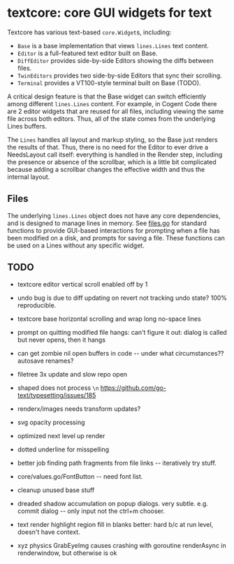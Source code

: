 # textcore: core GUI widgets for text

Textcore has various text-based `core.Widget`s, including:
* `Base` is a base implementation that views `lines.Lines` text content.
* `Editor` is a full-featured text editor built on Base.
* `DiffEditor` provides side-by-side Editors showing the diffs between files.
* `TwinEditors` provides two side-by-side Editors that sync their scrolling.
* `Terminal` provides a VT100-style terminal built on Base (TODO).

A critical design feature is that the Base widget can switch efficiently among different `lines.Lines` content. For example, in Cogent Code there are 2 editor widgets that are reused for all files, including viewing the same file across both editors. Thus, all of the state comes from the underlying Lines buffers.

The `Lines` handles all layout and markup styling, so the Base just renders the results of that. Thus, there is no need for the Editor to ever drive a NeedsLayout call itself: everything is handled in the Render step, including the presence or absence of the scrollbar, which is a little bit complicated because adding a scrollbar changes the effective width and thus the internal layout.

## Files

The underlying `lines.Lines` object does not have any core dependencies, and is designed to manage lines in memory. See [files.go](files.go) for standard functions to provide GUI-based interactions for prompting when a file has been modified on a disk, and prompts for saving a file. These functions can be used on a Lines without any specific widget.

## TODO

* textcore editor vertical scroll enabled off by 1

* undo bug is due to diff updating on revert not tracking undo state?  100% reproducible.

* textcore base horizontal scrolling and wrap long no-space lines
* prompt on quitting modified file hangs: can't figure it out: dialog is called but never opens, then it hangs

* can get zombie nil open buffers in code -- under what circumstances?? autosave renames?

* filetree 3x update and slow repo open

* shaped does not process `\n` https://github.com/go-text/typesetting/issues/185 

* renderx/images needs transform updates?
* svg opacity processing

* optimized next level up render

* dotted underline for misspelling
* better job finding path fragments from file links -- iteratively try stuff.
* core/values.go/FontButton -- need font list.
* cleanup unused base stuff
* dreaded shadow accumulation on popup dialogs. very subtle. e.g. commit dialog -- only input not the ctrl+m chooser.
* text render highlight region fill in blanks better: hard b/c at run level, doesn't have context.

* xyz physics GrabEyeImg causes crashing with goroutine renderAsync in renderwindow, but otherwise is ok


